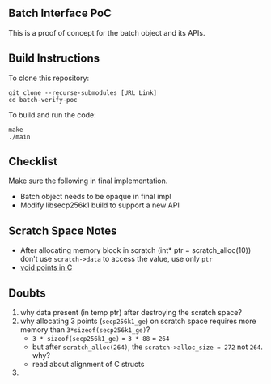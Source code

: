 Batch Interface PoC
---
This is a proof of concept for the batch object and its APIs.

Build Instructions
---
To clone this repository:
```
git clone --recurse-submodules [URL Link]
cd batch-verify-poc
```
To build and run the code:
```
make
./main
```

Checklist
---
Make sure the following in final implementation.
- Batch object needs to be opaque in final impl
- Modify libsecp256k1 build to support a new API

Scratch Space Notes
---
- After allocating memory block in scratch (int* ptr = scratch_alloc(10)) don't use `scratch->data` to access the value, use only `ptr`
- [void points in C](https://www.geeksforgeeks.org/void-pointer-c-cpp/)

Doubts
---
1. why data present (in temp ptr) after destroying the scratch space?
2. why allocating 3 points (`secp256k1_ge`) on scratch space requires more memory than `3*sizeof(secp256k1_ge)`?
   - `3 * sizeof(secp256k1_ge)` = `3 * 88` = `264`
   - but after `scratch_alloc(264)`, the `scratch->alloc_size = 272` not `264`. why?
   - read about alignment of C structs
3. 